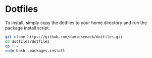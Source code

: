 # Dotfiles

To install, simply copy the dotfiles to your home directory and run
the package install script.

```bash
git clone https://github.com/davidsenack/dotfiles.git
cd dotfiles/dotfiles
cp * ~
sudo bash .packages.install
```
